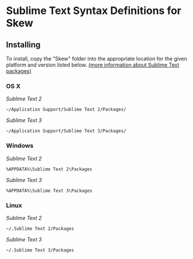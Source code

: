 #  Sublime Text Syntax Definitions for Skew
## Installing
To install, copy the "Skew" folder into the appropriate location for the given platform and version listed below.
[(more information about Sublime Text packages)](http://docs.sublimetext.info/en/latest/basic_concepts.html#the-packages-directory)
### OS X
_Sublime Text 2_

    ~/Application Support/Sublime Text 2/Packages/

_Sublime Text 3_

    ~/Application Support/Sublime Text 3/Packages/

### Windows
_Sublime Text 2_

    %APPDATA%\Sublime Text 2\Packages

_Sublime Text 3_

    %APPDATA%\Sublime Text 3\Packages

### Linux
_Sublime Text 2_

    ~/.Sublime Text 2/Packages

_Sublime Text 3_

    ~/.Sublime Text 3/Packages

